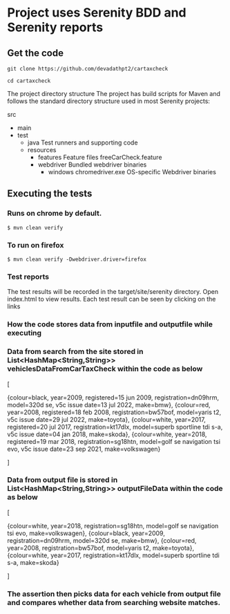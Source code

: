 # Project uses Serenity BDD and Serenity reports

## Get the code

```git clone https://github.com/devadathpt2/cartaxcheck```

```cd cartaxcheck```

The project directory structure
The project has build scripts for Maven and follows the standard directory structure used in most Serenity projects:

src
  + main
  + test
    + java                          Test runners and supporting code
    + resources
      + features                    Feature files
          freeCarCheck.feature  
      + webdriver                   Bundled webdriver binaries
        + windows
          chromedriver.exe          OS-specific Webdriver binaries

## Executing the tests

### Runs on chrome by default.
```$ mvn clean verify```

### To run on firefox
```$ mvn clean verify -Dwebdriver.driver=firefox```


### Test reports
The test results will be recorded in the target/site/serenity directory.
Open index.html to view results. Each test result can be seen by clicking on the links

### How the code stores data from inputfile and outputfile while executing

### Data from search from the site stored in List<HashMap<String,String>> vehiclesDataFromCarTaxCheck within the code as below

[

{colour=black, year=2009, registered=15 jun 2009, registration=dn09hrm, model=320d se, v5c issue date=13 jul 2022, make=bmw}, 
{colour=red, year=2008, registered=18 feb 2008, registration=bw57bof, model=yaris t2, v5c issue date=29 jul 2022, make=toyota}, 
{colour=white, year=2017, registered=20 jul 2017, registration=kt17dlx, model=superb sportline tdi s-a, v5c issue date=04 jan 2018, make=skoda},
{colour=white, year=2018, registered=19 mar 2018, registration=sg18htn, model=golf se navigation tsi evo, v5c issue date=23 sep 2021, make=volkswagen}

]

### Data from output file is stored in List<HashMap<String,String>> outputFileData within the code as below
[

{colour=white, year=2018, registration=sg18htn, model=golf se navigation tsi evo, make=volkswagen},
{colour=black, year=2009, registration=dn09hrm, model=320d se, make=bmw},
{colour=red, year=2008, registration=bw57bof, model=yaris t2, make=toyota},
{colour=white, year=2017, registration=kt17dlx, model=superb sportline tdi s-a, make=skoda}

]

### The assertion then picks data for each vehicle from output file and compares whether data from searching website matches.

